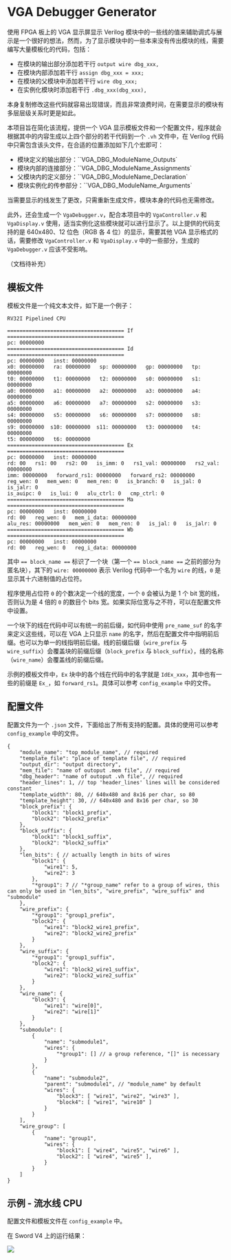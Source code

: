 # VGA Debugger Generator

使用 FPGA 板上的 VGA 显示屏显示 Verilog 模块中的一些线的值来辅助调式与展示是一个很好的想法，然而，为了显示模块中的一些本来没有传出模块的线，需要编写大量模板化的代码，包括：

* 在模块的输出部分添加若干行 `output wire dbg_xxx,`
* 在模块内部添加若干行 `assign dbg_xxx = xxx;`
* 在模块的父模块中添加若干行 `wire dbg_xxx;`
* 在实例化模块时添加若干行 `.dbg_xxx(dbg_xxx),`

本身复制修改这些代码就容易出现错误，而且非常浪费时间，在需要显示的模块有多层层级关系时更是如此。

本项目旨在简化该流程，提供一个 VGA 显示模板文件和一个配置文件，程序就会根据其中的内容生成以上四个部分的若干代码到一个 `.vh` 文件中，在 Verilog 代码中只需包含该头文件，在合适的位置添加如下几个宏即可：

* 模块定义的输出部分：``VGA_DBG_ModuleName_Outputs`
* 模块内部的连接部分：``VGA_DBG_ModuleName_Assignments`
* 父模块内的定义部分：``VGA_DBG_ModuleName_Declaration`
* 模块实例化的传参部分：``VGA_DBG_ModuleName_Arguments`

当需要显示的线发生了更改，只需重新生成文件，模块本身的代码也无需修改。

此外，还会生成一个 `VgaDebugger.v`，配合本项目中的 `VgaController.v` 和 `VgaDisplay.v` 使用，适当实例化这些模块就可以进行显示了。以上提供的代码支持的是 640x480、12 位色（RGB 各 4 位）的显示，需要其他 VGA 显示格式的话，需要修改 `VgaController.v` 和 `VgaDisplay.v` 中的一些部分，生成的 `VgaDebugger.v` 应该不受影响。

（文档待补充）

## 模板文件

模板文件是一个纯文本文件，如下是一个例子：

```
RV32I Pipelined CPU

====================================== If ======================================
pc: 00000000
====================================== Id ======================================
pc: 00000000   inst: 00000000
x0: 00000000   ra: 00000000   sp: 00000000   gp: 00000000   tp: 00000000
t0: 00000000   t1: 00000000   t2: 00000000   s0: 00000000   s1: 00000000
a0: 00000000   a1: 00000000   a2: 00000000   a3: 00000000   a4: 00000000
a5: 00000000   a6: 00000000   a7: 00000000   s2: 00000000   s3: 00000000
s4: 00000000   s5: 00000000   s6: 00000000   s7: 00000000   s8: 00000000
s9: 00000000  s10: 00000000  s11: 00000000   t3: 00000000   t4: 00000000
t5: 00000000   t6: 00000000
====================================== Ex ======================================
pc: 00000000   inst: 00000000
rd: 00   rs1: 00   rs2: 00   is_imm: 0   rs1_val: 00000000   rs2_val: 00000000
imm: 00000000   forward_rs1: 00000000   forward_rs2: 00000000
reg_wen: 0   mem_wen: 0   mem_ren: 0   is_branch: 0   is_jal: 0   is_jalr: 0
is_auipc: 0   is_lui: 0   alu_ctrl: 0   cmp_ctrl: 0
====================================== Ma ======================================
pc: 00000000   inst: 00000000
rd: 00   reg_wen: 0   mem_i_data: 00000000
alu_res: 00000000   mem_wen: 0   mem_ren: 0   is_jal: 0   is_jalr: 0
====================================== Wb ======================================
pc: 00000000   inst: 00000000
rd: 00   reg_wen: 0   reg_i_data: 00000000
```

其中 `== block_name ==` 标识了一个块（第一个 `== block_name ==` 之前的部分为匿名块），其下的 `wire: 00000000` 表示 Verilog 代码中一个名为 `wire` 的线，`0` 是显示其十六进制值的占位符。

程序使用占位符 `0` 的个数决定一个线的宽度，一个 `0` 会被认为是 1 个 bit 宽的线，否则认为是 4 倍的 `0` 的数目个 bits 宽。如果实际位宽与之不符，可以在配置文件中设置。

一个块下的线在代码中可以有统一的前后缀，如代码中使用 `pre_name_suf` 的名字来定义这些线，可以在 VGA 上只显示 `name` 的名字，然后在配置文件中指明前后缀。也可以为单一的线指明前后缀。线的前缀后缀（`wire_prefix` 与 `wire_suffix`）会覆盖块的前缀后缀（`block_prefix` 与 `block_suffix`），线的名称（`wire_name`）会覆盖线的前缀后缀。

示例的模板文件中，`Ex` 块中的各个线在代码中的名字就是 `IdEx_xxx`，其中也有一些的前缀是 `Ex_`，如 `forward_rs1`。具体可以参考 `config_example` 中的文件。

## 配置文件

配置文件为一个 `.json` 文件，下面给出了所有支持的配置。具体的使用可以参考 `config_example` 中的文件。

```
{
    "module_name": "top_module_name", // required
    "template_file": "place of template file", // required
    "output_dir": "output directory",
    "mem_file": "name of outoput .mem file", // required
    "dbg_header": "name of outoput .vh file", // required
    "header_lines": 1, // top 'header_lines' lines will be considered constant
    "template_width": 80, // 640x480 and 8x16 per char, so 80
    "template_height": 30, // 640x480 and 8x16 per char, so 30
    "block_prefix": {
        "block1": "block1_prefix",
        "block2": "block2_prefix"
    },
    "block_suffix": {
        "block1": "block1_suffix",
        "block2": "block2_suffix"
    },
    "len_bits": { // actually length in bits of wires
        "block1": {
            "wire1": 5,
            "wire2": 3
        },
        "*group1": 7 // "*group_name" refer to a group of wires, this can only be used in "len_bits", "wire_prefix", "wire_suffix" and "submodule"
    },
    "wire_prefix": {
        "*group1": "group1_prefix",
        "block2": {
            "wire1": "block2_wire1_prefix",
            "wire2": "block2_wire2_prefix"
        }
    },
    "wire_suffix": {
        "*group1": "group1_suffix",
        "block2": {
            "wire1": "block2_wire1_suffix",
            "wire2": "block2_wire2_suffix"
        }
    },
    "wire_name": {
        "block3": {
            "wire1": "wire[0]",
            "wire2": "wire[1]"
        }
    },
    "submodule": [
        {
            "name": "submodule1",
            "wires": {
                "*group1": [] // a group reference, "[]" is necessary
            }
        },
        {
            "name": "submodule2",
            "parent": "submodule1", // "module_name" by default
            "wires": {
                "block3": [ "wire1", "wire2", "wire3" ],
                "block4": [ "wire1", "wire10" ]
            }
        }
    ],
    "wire_group": [
        {
            "name": "group1",
            "wires": {
                "block1": [ "wire4", "wire5", "wire6" ],
                "block2": [ "wire4", "wire5" ],
            }
        }
    ]
}
```


## 示例 - 流水线 CPU

配置文件和模板文件在 `config_example` 中。

在 Sword V4 上的运行结果：

![](./doc/pic/example_pipe_cpu.jpg)

